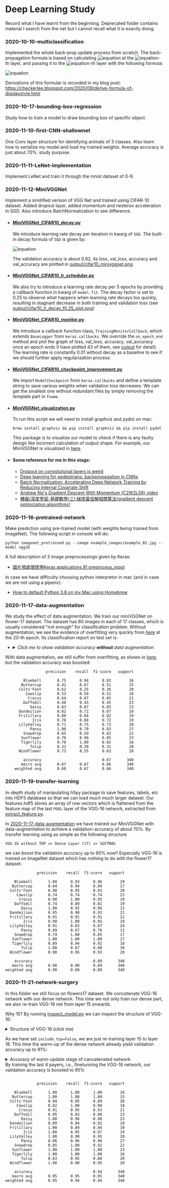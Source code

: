 # Deep Learning Study
Record what I have learnt from the beginning. Deprecated folder contains material I search from the net but I cannot recall what it is exactly doing.

### 2020-10-10-multiclassification
Implemented the whole back-prop update process from scratch. The back-propagation formula is based on calculating ![equation](http://latex.codecogs.com/svg.latex?\delta_\ell) at the ![equation](http://latex.codecogs.com/svg.latex?\ell)-th layer, and passing it to the ![equation](http://latex.codecogs.com/svg.latex?(\ell-1))-th layer with the following formula: 

![equation](https://latex.codecogs.com/svg.latex?%20\delta_{\ell}%20=\Phi^{[\ell]}{}%27(U^{[\ell]})%20*%20\left[W^{[\ell+1]T}%20\cdot%20\delta_{\ell+1}\right]\quad%20\text{with}\quad%20\frac{\partial%20\mathcal%20L}{\partial%20W^{[\ell]}}%20=%20\delta_\ell%20Y^{[\ell-1]T})

Derivations of this formular is recorded in my blog post:
https://checkerlee.blogspot.com/2020/09/derive-formula-of-displaystyle.html

### 2020-10-17-bounding-box-regression
Study how to train a model to draw bounding box of specific object.

### 2020-11-10-first-CNN-shallownet
One Conv layer structure for identifying animals of 3 classes. Also learn how to serialize my model and load my trained weights. Average accuracy is just about 70%. study purpose.

### 2020-11-11-LeNet-implementation
Implement LeNet and train it through the mnist dataset of 0-9.

### 2020-11-12-MiniVGGNet
Implement a similified version of VGG Net and trained using CIFAR-10 dataset. Added dropout layer, added momentum and nesterov acceleration in SGD. Also introduce BatchNormalization to see difference. 

* #### [MiniVGGNet_CIFAR10_decay.py](https://github.com/machingclee/2020-11-11-deep-learning-study/blob/main/2020-11-12-MiniVGGNet/MiniVGGNet_CIFAR10_decay.py)
  We introduce learning rate decay per iteration in kwarg of `SGD`. The built-in decay formula of `SGD` is given by:

  ![equation](https://latex.codecogs.com/svg.latex?\alpha_0\times%20\frac{1}{1+\underbrace{\boxed{\frac{\displaystyle%20\alpha_0}{\text{batchSize}}}}_{\text{decay}}%20\times%20\text{iterations}})

  The validation accuracy is about 0.82, its loss, val_loss, accuracy and val_accuracy are plotted in [output/cifar10_minivggnet.png](https://github.com/machingclee/2020-11-11-deep-learning-study/blob/main/2020-11-12-MiniVGGNet/output/cifar10_minivggnet.png).

* #### [MiniVGGNet_CIFAR10_lr_scheduler.py](https://github.com/machingclee/2020-11-11-deep-learning-study/blob/main/2020-11-12-MiniVGGNet/MiniVGGNet_CIFAR10_lr_scheduler.py)
  We also try to introduce a learning rate decay per 5 epochs by providing a callback function in kwarg of `model.fit`. The decay factor is set to 0.25 to observe what happens when learning rate decays too quickly, resulting in stagnant decrease in both training and validation loss (see [output/cifar10_lr_decay_f0.25_plot.png](https://github.com/machingclee/2020-11-11-deep-learning-study/blob/main/2020-11-12-MiniVGGNet/output/cifar10_lr_decay_f0.25_plot.png))

* #### [MiniVGGNet_CIFAR10_monitor.py](https://github.com/machingclee/2020-11-11-deep-learning-study/blob/main/2020-11-12-MiniVGGNet/MiniVGGNet_CIFAR10_monitor.py)
  We introduce a callback function class, `TrainingMonitorCallback`, which extends `BaseLogger` from `keras.callbacks`. We override the `on_epoch_end` method and plot the graph of loss, val_loss, accuracy, val_accuracy once an epoch ends (I have plotted 43 of them, see [output](https://github.com/machingclee/2020-11-11-deep-learning-study/tree/main/2020-11-12-MiniVGGNet/output) for detail). The learning rate is constantly 0.01 without decay as a baseline to see if we should further apply regularization process.

* #### [MiniVGGNet_CIFAR10_checkpoint_improvement.py](https://github.com/machingclee/2020-11-11-deep-learning-study/blob/main/2020-11-12-MiniVGGNet/MiniVGGNet_CIFAR10_checkpoint_improvement.py)
  We import `ModelCheckpoint` from `keras.callbacks` and define a template string to save various weights when validation loss decreases. We can get the smallest one without redundant files by simply removing the template part in `fname`.

* #### [MiniVGGNet_visualization.py](MiniVGGNet_visualization.py)
  To run this script we will need to install graphviz and pydot on mac:

  ```
  brew install graphviz && pip install graphviz && pip install pydot
  ```

  This package is to visualize our model to check if there is any faulty design like incorrect calculation of output shape. For example, our MiniVGGNet is visualized in [here](https://github.com/machingclee/2020-11-11-deep-learning-study/blob/main/2020-11-12-MiniVGGNet/MiniVGGNet.png).



* #### Some reference for me in this stage:
  - [Dropout on convolutional layers is weird](https://towardsdatascience.com/dropout-on-convolutional-layers-is-weird-5c6ab14f19b2)
  - [Deep learning for pedestrians: backpropagation in CNNs](https://arxiv.org/abs/1811.11987)
  - [Batch Normalization: Accelerating Deep Network Training by Reducing Internal Covariate Shift](https://arxiv.org/abs/1502.03167)
  - [Andrew Ng's Gradient Descent With Momentum (C2W2L06) video](https://www.youtube.com/watch?v=k8fTYJPd3_I)
  - [機器/深度學習-基礎數學(三):梯度最佳解相關算法(gradient descent optimization algorithms)](https://medium.com/@chih.sheng.huang821/%E6%A9%9F%E5%99%A8%E5%AD%B8%E7%BF%92-%E5%9F%BA%E7%A4%8E%E6%95%B8%E5%AD%B8-%E4%B8%89-%E6%A2%AF%E5%BA%A6%E6%9C%80%E4%BD%B3%E8%A7%A3%E7%9B%B8%E9%97%9C%E7%AE%97%E6%B3%95-gradient-descent-optimization-algorithms-b61ed1478bd7)
  

### 2020-11-16-pretrained-network
Make prediction using pre-trained model (with weights being trained from ImageNet). The following script in console will do:
```
python imagenet_pretrained.py --image example_images/example_01.jpg --model vgg16
```
A full description of 3 image preprocessings given by Keras:

* [圖片預處理使用Keras applications 的 preprocess_input](https://medium.com/@sci218mike/%E5%9C%96%E7%89%87%E9%A0%90%E8%99%95%E7%90%86%E4%BD%BF%E7%94%A8keras-applications-%E7%9A%84-preprocess-input-6ef0963a483e)

In case we have difficulty choosing python interpretor in mac (and in case we are not using a pipenv):
* [How to default Python 3.8 on my Mac using Homebrew](https://discourse.brew.sh/t/how-to-default-python-3-8-on-my-mac-using-homebrew/7050?fbclid=IwAR02uaBKhl16UYAyUTQlFXrX21n4aaKdTYpDQYAZWabUNucTQ8khO0PsKZ4)

### 2020-11-17-data-augmentation
We study the effect of data augmentation. We train our miniVGGNet on flower-17 dataset. The dataset has 80 images in each of 17 classes, which is usually considered "not enough" for classification problem. Without augmentation, we see the evidence of overfitting very quickly from [here](https://github.com/machingclee/deep-learning-study/blob/main/2020-11-17-data-augmentation/without_augmentation.png) at the 20-th epoch. Its classification report on test set is:
* <details>
  <summary><i>Click me to show validation accuracy <b>without</b> data augmentation</i></summary>
  <p>

                  precision    recall  f1-score   support

        Bluebell       0.61      0.69      0.65        16
       Buttercup       0.59      0.67      0.62        15
      Colts'Foot       0.43      0.45      0.44        20
         Cowslip       0.30      0.50      0.37        18
          Crocus       0.65      0.52      0.58        21
        Daffodil       0.22      0.17      0.20        23
           Daisy       0.70      0.61      0.65        23
      Dandeilion       0.52      0.67      0.59        18
      Fritillary       0.80      0.84      0.82        19
            Iris       0.94      0.79      0.86        19
      LilyValley       0.46      0.60      0.52        20
           Pansy       0.84      0.59      0.70        27
        Snowdrop       0.31      0.23      0.26        22
       Sunflower       0.86      0.83      0.84        23
       Tigerlily       0.74      0.88      0.80        16
           Tulip       0.35      0.35      0.35        20
      Windflower       0.56      0.50      0.53        20

        accuracy                           0.57       340
       macro avg       0.58      0.58      0.58       340
    weighted avg       0.58      0.57      0.57       340

  </p>
</details>

With data augmentation, we still suffer from overfitting, as shown in [here](https://github.com/machingclee/deep-learning-study/blob/main/2020-11-17-data-augmentation/with_augmentation.png), but the validation accuracy was boosted:
```
                  precision    recall  f1-score   support

        Bluebell       0.75      0.94      0.83        16
       Buttercup       0.42      0.67      0.51        15
      Colts'Foot       0.62      0.25      0.36        20
         Cowslip       0.53      0.50      0.51        18
          Crocus       0.64      0.67      0.65        21
        Daffodil       0.48      0.43      0.45        23
           Daisy       0.83      0.87      0.85        23
      Dandeilion       0.62      0.72      0.67        18
      Fritillary       0.80      0.84      0.82        19
            Iris       0.76      0.68      0.72        19
      LilyValley       0.71      0.75      0.73        20
           Pansy       1.00      0.70      0.83        27
        Snowdrop       0.65      0.59      0.62        22
       Sunflower       0.76      0.96      0.85        23
       Tigerlily       0.70      1.00      0.82        16
           Tulip       0.32      0.30      0.31        20
      Windflower       0.73      0.55      0.63        20

        accuracy                           0.67       340
       macro avg       0.67      0.67      0.66       340
    weighted avg       0.68      0.67      0.66       340
```

### 2020-11-19-transfer-learning
In-depth study of manipulating h5py package to save features, labels, etc into HDF5 database so that we can load much much larger dataset. Our features.hdf5 stores an array of row vectors which is flattened from the feature map of the last `POOL` layer of the VGG-16 network, extracted from [extract_feature.py](https://github.com/machingclee/deep-learning-study/blob/main/2020-11-19-transfer-learning/extract_features.py). 

In [2020-11-17-data-augmentation](https://github.com/machingclee/deep-learning-study/tree/main/2020-11-17-data-augmentation) we have trained our MiniVGGNet with data-augmentation to achieve a validation-accuracy of about 70%. By transfer learning using as simple as the following structure

`VGG-16 without TOP => Dense Layer (17) => SOFTMAX`

we can boost the validation accuracy up to 90% now!! Especially VGG-16 is trained on ImageNet dataset which has nothing to do with the flower17 dataset.
```
              precision    recall  f1-score   support

    Bluebell       1.00      0.93      0.96        29
   Buttercup       0.84      0.94      0.89        17
  Colts'Foot       0.90      0.95      0.93        20
     Cowslip       0.74      0.74      0.74        23
      Crocus       0.90      1.00      0.95        19
    Daffodil       0.74      0.89      0.81        19
       Daisy       1.00      0.92      0.96        13
  Dandeilion       0.95      0.90      0.93        21
  Fritillary       0.91      0.91      0.91        22
        Iris       0.90      1.00      0.95        19
  LilyValley       0.91      0.83      0.87        24
       Pansy       0.89      0.67      0.76        12
    Snowdrop       0.74      1.00      0.85        17
   Sunflower       1.00      1.00      1.00        17
   Tigerlily       0.89      0.94      0.92        18
       Tulip       1.00      0.67      0.80        30
  Windflower       0.90      0.95      0.93        20

    accuracy                           0.89       340
   macro avg       0.90      0.90      0.89       340
weighted avg       0.90      0.89      0.89       340
```

### 2020-11-21-network-surgery
In this folder we still focus on flowers17 dataset. We concatenate VGG-16 network with our dense network. This time we not only train our dense part, we also re-train VGG-16 net from layer 15 onwards. 

Why 15? By running [inspect_model.py](https://github.com/machingclee/deep-learning-study/blob/main/2020-11-21-network-surgery/inspect_model.py) we can inspect the structure of VGG-16:
<details>
<summary>Structure of VGG-16 (click me)</summary>
  <p>

        [INFO] 0        InputLayer
        [INFO] 1        Conv2D
        [INFO] 2        Conv2D
        [INFO] 3        MaxPooling2D
        [INFO] 4        Conv2D
        [INFO] 5        Conv2D
        [INFO] 6        MaxPooling2D
        [INFO] 7        Conv2D
        [INFO] 8        Conv2D
        [INFO] 9        Conv2D
        [INFO] 10       MaxPooling2D
        [INFO] 11       Conv2D
        [INFO] 12       Conv2D
        [INFO] 13       Conv2D
        [INFO] 14       MaxPooling2D
        [INFO] 15       Conv2D
        [INFO] 16       Conv2D
        [INFO] 17       Conv2D
        [INFO] 18       MaxPooling2D
        [INFO] 19       Flatten
        [INFO] 20       Dense
        [INFO] 21       Dense
        [INFO] 22       Dense 
  </p>
</details>

As we have set `include_top=False`, we are just re-training layer 15 to layer 18. This time the warm-up of the dense network already yield validation accuracy up to 91%:
<details>
<summary>Accuracy of warm-update stage of cancatenated network</summary>
  <p>
                precision    recall  f1-score   support

      Bluebell       0.83      0.94      0.88        16
     Buttercup       1.00      1.00      1.00        15
    Colts'Foot       0.94      0.85      0.89        20
       Cowslip       0.82      0.78      0.80        18
        Crocus       0.90      0.86      0.88        21
      Daffodil       0.71      0.87      0.78        23
         Daisy       0.88      0.96      0.92        23
    Dandeilion       0.89      0.94      0.92        18
    Fritillary       1.00      0.84      0.91        19
          Iris       1.00      0.95      0.97        19
    LilyValley       0.95      0.95      0.95        20
         Pansy       1.00      0.93      0.96        27
      Snowdrop       0.73      1.00      0.85        22
     Sunflower       1.00      1.00      1.00        23
     Tigerlily       1.00      1.00      1.00        16
         Tulip       0.81      0.65      0.72        20
    Windflower       1.00      0.80      0.89        20

      accuracy                           0.90       340
     macro avg       0.91      0.90      0.90       340
  weighted avg       0.91      0.90      0.90       340
  
  </p>
</details>
By training the last 4 payers, i.e., finetunning the VGG-16 network, our validation accuracy is boosted to 95%

```

              precision    recall  f1-score   support

    Bluebell       1.00      1.00      1.00        16
   Buttercup       1.00      1.00      1.00        15
  Colts'Foot       0.94      0.85      0.89        20
     Cowslip       0.82      1.00      0.90        18
      Crocus       0.91      0.95      0.93        21
    Daffodil       0.95      0.83      0.88        23
       Daisy       1.00      0.96      0.98        23
  Dandeilion       0.89      0.94      0.92        18
  Fritillary       1.00      0.89      0.94        19
        Iris       1.00      0.95      0.97        19
  LilyValley       1.00      0.90      0.95        20
       Pansy       0.96      0.96      0.96        27
    Snowdrop       0.85      1.00      0.92        22
   Sunflower       1.00      1.00      1.00        23
   Tigerlily       1.00      1.00      1.00        16
       Tulip       0.83      0.95      0.88        20
  Windflower       1.00      0.90      0.95        20

    accuracy                           0.94       340
   macro avg       0.95      0.95      0.95       340
weighted avg       0.95      0.94      0.94       340
```
